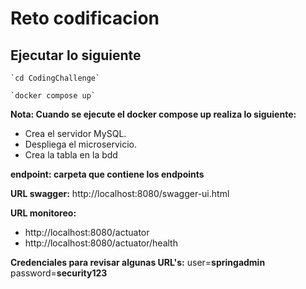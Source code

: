 # Reto codificacion

## Ejecutar lo siguiente

	`cd CodingChallenge`
	
	`docker compose up`

**Nota: Cuando se ejecute el docker compose up realiza lo siguiente:**
- Crea el servidor MySQL.
- Despliega el microservicio.
- Crea la tabla en la bdd

**endpoint: carpeta que contiene los endpoints**

**URL swagger:** http://localhost:8080/swagger-ui.html

**URL monitoreo:**
- http://localhost:8080/actuator
- http://localhost:8080/actuator/health

**Credenciales para revisar algunas URL's:**
user=**springadmin**
password=**security123**
 


